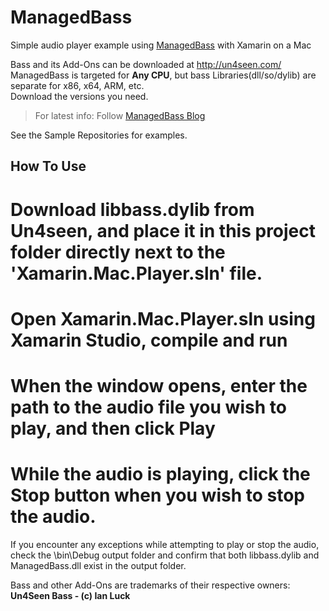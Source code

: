 # ManagedBass

Simple audio player example using [ManagedBass](https://github.com/ManagedBass/ManagedBass) with Xamarin on a Mac

Bass and its Add-Ons can be downloaded at http://un4seen.com/  
ManagedBass is targeted for **Any CPU**, but bass Libraries(dll/so/dylib) are separate for x86, x64, ARM, etc.  
Download the versions you need.

> For latest info: Follow [ManagedBass Blog](https://managedbass.wordpress.com)

See the Sample Repositories for examples.

How To Use
-----------------------------------------
# Download libbass.dylib from Un4seen, and place it in this project folder directly next to the 'Xamarin.Mac.Player.sln' file.
# Open Xamarin.Mac.Player.sln using Xamarin Studio, compile and run 
# When the window opens, enter the path to the audio file you wish to play, and then click Play
# While the audio is playing, click the Stop button when you wish to stop the audio.

If you encounter any exceptions while attempting to play or stop the audio, check the \bin\Debug output folder and confirm that both libbass.dylib and ManagedBass.dll exist in the output folder.



Bass and other Add-Ons are trademarks of their respective owners: **Un4Seen Bass - (c) Ian Luck**
